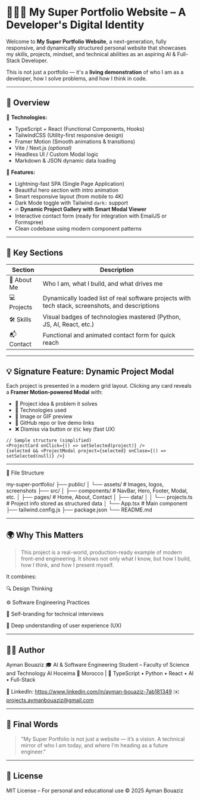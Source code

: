 # 🌟🧑‍💻 My Super Portfolio Website – A Developer's Digital Identity

Welcome to **My Super Portfolio Website**, a next-generation, fully responsive, and dynamically structured personal website that showcases my skills, projects, mindset, and technical abilities as an aspiring AI & Full-Stack Developer.

This is not just a portfolio — it's a **living demonstration** of who I am as a developer, how I solve problems, and how I think in code.

---

## 🚀 Overview

🧠 **Technologies:**  
- TypeScript + React (Functional Components, Hooks)  
- TailwindCSS (Utility-first responsive design)  
- Framer Motion (Smooth animations & transitions)  
- Vite / Next.js *(optional)*  
- Headless UI / Custom Modal logic  
- Markdown & JSON dynamic data loading  

📱 **Features:**  
- Lightning-fast SPA (Single Page Application)  
- Beautiful hero section with intro animation  
- Smart responsive layout (from mobile to 4K)
- Dark Mode toggle with Tailwind `dark:` support  
- 🔥 **Dynamic Project Gallery with Smart Modal Viewer**  
- Interactive contact form (ready for integration with EmailJS or Formspree)  
- Clean codebase using modern component patterns

---

## 🧩 Key Sections

| Section    | Description |
|------------|-------------|
| 🧍 About Me | Who I am, what I build, and what drives me |
| 💻 Projects | Dynamically loaded list of real software projects with tech stack, screenshots, and descriptions |
| 🛠️ Skills  | Visual badges of technologies mastered (Python, JS, AI, React, etc.) |
| 📬 Contact  | Functional and animated contact form for quick reach |

---

## 💡 Signature Feature: Dynamic Project Modal

Each project is presented in a modern grid layout. Clicking any card reveals a **Framer Motion-powered Modal** with:

- 🧠 Project idea & problem it solves  
- 🔧 Technologies used  
- 📸 Image or GIF preview  
- 🔗 GitHub repo or live demo links  
- ❌ Dismiss via button or `ESC` key (fast UX)

```tsx
// Sample structure (simplified)
<ProjectCard onClick={() => setSelected(project)} />
{selected && <ProjectModal project={selected} onClose={() => setSelected(null)} />}
```

---

📂 File Structure

my-super-portfolio/
├── public/
│   └── assets/            # Images, logos, screenshots
├── src/
│   ├── components/        # NavBar, Hero, Footer, Modal, etc.
│   ├── pages/             # Home, About, Contact
│   ├── data/
│   │   └── projects.ts    # Project info stored as structured data
│   └── App.tsx            # Main component
├── tailwind.config.js
├── package.json
└── README.md

---

## 🌍 Why This Matters

> This project is a real-world, production-ready example of modern front-end engineering.
It shows not only what I know, but how I build, how I think, and how I present myself.



It combines:

🔍 Design Thinking

⚙️ Software Engineering Practices

🧠 Self-branding for technical interviews

🎯 Deep understanding of user experience (UX)



---

## 👨‍💻 Author

Ayman Bouaziz
🎓 AI & Software Engineering Student – Faculty of Science and Technology Al Hoceima
📍 Morocco | 🧠 TypeScript • Python • React • AI • Full-Stack

🔗 LinkedIn:  https://www.linkedin.com/in/ayman-bouaziz-7ab181349
✉️ projects.aymanbouaziz@gmail.com


---

## 🏁 Final Words

> "My Super Portfolio is not just a website — it’s a vision.
A technical mirror of who I am today, and where I'm heading as a future engineer."


---

## 📜 License

MIT License – For personal and educational use
© 2025 Ayman Bouaziz